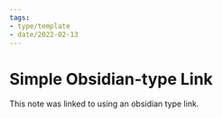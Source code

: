```yaml
---
tags:
- type/template
- date/2022-02-13
---
```


# Simple Obsidian-type Link
This note was linked to using an obsidian type link.